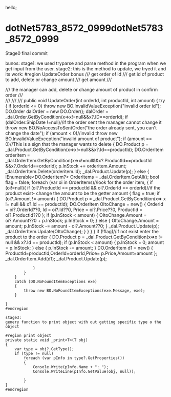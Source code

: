 hello;
# dotNet5783_8572_0999dotNet5783_8572_0999
Stage0 final commit


bunos:
stage1: we used tryparse and parse method in the program when we get input from the user.
stage2: this is the method to update, we tryed it and its work:
    #region UpdateOrder bonus
    /// <param name="orderId">get order of id</param>
    /// <param name="productId">get id of product to add, delete or change amount</param>
    /// <param name="amount">get amount</param>
    /// <summary>
    /// the manager can add, delete or change amount of product in confirm order
    /// </summary>
    /// <exception cref="BO.InvalidValueException"></exception>
    /// <exception cref="BO.NoAccessToSentOrder"></exception>
    /// <exception cref="BO.NoFoundItemExceptions"></exception>
    public void UpdateOrder(int orderId, int productId, int amount)
    {
        try
        {
            if (orderId <= 0)
                throw new BO.InvalidValueException("invalid order id");
            DO.Order dalOrder = new DO.Order();
            dalOrder = _dal.Order.GetByCondition(x=>x!=null&&x?.ID==orderId);
            if (dalOrder.ShipDate !=null)//if the order sent the manager cannot change it
                throw new BO.NoAccessToSentOrder("the order already sent, you can't change the date");
            if (amount < 0)//invalid
                throw new BO.InvalidValueException("invalid amount of product");
            if (amount == 0)//This is a sign that the manager wants to delete
            {
                DO.Product p = _dal.Product.GetByCondition(x=>x!=null&&x?.Id==productId);
                DO.OrderItem orderitem = _dal.OrderItem.GetByCondition(x=>x!=null&&x?.ProductId==productId &&x?.OrderId==orderId);
                p.InStock += orderitem.Amount;
                _dal.OrderItem.Delete(orderitem.Id);
                _dal.Product.Update(p);
            }
            else
            {
                IEnumerable<DO.OrderItem?> OrderItems = _dal.OrderItem.GetAll();
                bool flag = false;
                foreach (var oi in OrderItems)//look for the order item,
                {
                    if (oi!=null){
                        if (oi?.ProductId == productId && oi?.OrderId == orderId)//if the product exist- change the amount to be the getter amount
                        {
                            flag = true;
                            if (oi?.Amount != amount)
                            {
                                DO.Product p = _dal.Product.GetByCondition(x=> x != null && x?.Id == productId);
                                DO.OrderItem OItoChange = new()
                                {
                                    OrderId = oi?.OrderId??0,
                                    Id = oi?.Id??0,
                                    Price = oi?.Price??0,
                                    ProductId = oi?.ProductId??0
                                };
                                if (p.InStock < amount)
                                {
                                    OItoChange.Amount = oi?.Amount??0 + p.InStock;
                                    p.InStock = 0;
                                }
                                else
                                {
                                    OItoChange.Amount = amount;
                                    p.InStock -= amount - oi?.Amount??0;
                                }
                                _dal.Product.Update(p);
                                _dal.OrderItem.Update(OItoChange);
                            }
                        }
                    }
                }
                if (!flag)//if not exist enter the product to the order
                {
                    DO.Product p = _dal.Product.GetByCondition(x=>x != null && x?.Id == productId);
                    if (p.InStock < amount)
                    {
                        p.InStock = 0;
                        amount = p.InStock;
                    }
                    else
                    {
                        p.InStock -= amount;
                    }
                    DO.OrderItem d1 = new() { ProductId=productId,OrderId=orderId,Price= p.Price,Amount=amount };
                    _dal.OrderItem.Add(d1);
                    _dal.Product.Update(p);

                }
            }
        }
        catch (DO.NoFoundItemExceptions exe)
        {
            throw new BO.NoFoundItemExceptions(exe.Message, exe);
        }

    }
    #endregion

    stage3:
    genery function to print object with out getting specific type o the object

    #region print object
    private static void _print<T>(T obj)
    {
        var type = obj?.GetType();
        if (type != null)
            foreach (var pInfo in type?.GetProperties())
            {
                Console.Write(pInfo.Name + ": ");
                Console.WriteLine(pInfo.GetValue(obj, null));

            }
    }
    #endregion